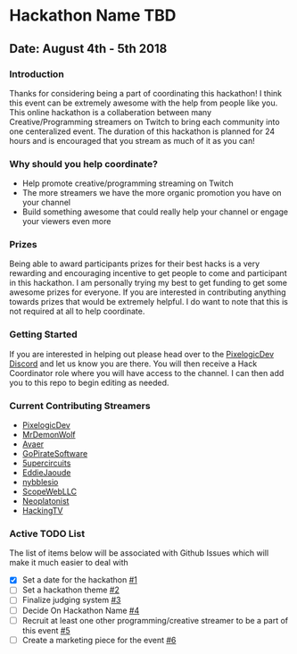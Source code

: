 # Hackathon Name TBD
## Date: August 4th - 5th 2018

### Introduction
Thanks for considering being a part of coordinating this hackathon! I think this event can be extremely awesome with the help from people like you.
This online hackathon is a collaberation between many Creative/Programming streamers on Twitch to bring each community into one centeralized event. The duration of this hackathon is planned for 24 hours and is encouraged that you stream as much of it as you can!

### Why should you help coordinate?
* Help promote creative/programming streaming on Twitch
* The more streamers we have the more organic promotion you have on your channel
* Build something awesome that could really help your channel or engage your viewers even more

### Prizes
Being able to award participants prizes for their best hacks is a very rewarding and encouraging incentive to get people to come and participant in this hackathon. I am personally trying my best to get funding to get some awesome prizes for everyone. If you are interested in contributing anything towards prizes that would be extremely helpful. I do want to note that this is not required at all to help coordinate.

### Getting Started
If you are interested in helping out please head over to the [PixelogicDev Discord](discord.gg/QECjjX9) and let us know you are there. You will then receive a Hack Coordinator role where you will have access to the channel. I can then add you to this repo to begin editing as needed.

### Current Contributing Streamers
- [PixelogicDev](https://www.twitch.tv/pixelogicdev)
- [MrDemonWolf](https://www.twitch.tv/mrdemonwolf)
- [Avaer](https://www.twitch.tv/avaer)
- [GoPirateSoftware](https://www.twitch.tv/gopiratesoftware)
- [5upercircuits](https://www.twitch.tv/5upercircuits)
- [EddieJaoude](https://www.twitch.tv/eddiejaoude)
- [nybblesio](https://www.twitch.tv/nybblesio)
- [ScopeWebLLC](https://www.twitch.tv/scopewebllc)
- [Neoplatonist](https://www.twitch.tv/neoplatonist) 
- [HackingTV](https://www.twitch.tv/hackingtv)

### Active TODO List
The list of items below will be associated with Github Issues which will make it much easier to deal with
- [x] Set a date for the hackathon [#1](https://github.com/PixelogicDev/Hackathon/issues/1)
- [ ] Set a hackathon theme [#2](https://github.com/PixelogicDev/Hackathon/issues/2)
- [ ] Finalize judging system [#3](https://github.com/PixelogicDev/Hackathon/issues/2)
- [ ] Decide On Hackathon Name [#4](https://github.com/PixelogicDev/Hackathon/issues/4)
- [ ] Recruit at least one other programming/creative streamer to be a part of this event [#5](https://github.com/PixelogicDev/Hackathon/issues/5)
- [ ] Create a marketing piece for the event [#6](https://github.com/PixelogicDev/Hackathon/issues/6)
